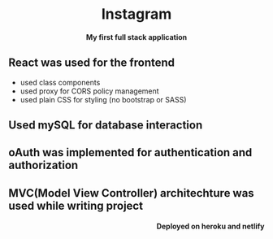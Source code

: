 <div align="center">
    <h1>Instagram</h1>
</div>
<h4 align="center">My first full stack application</h4>
  

<h2> React was used for the frontend </h2>
<ul>
    <li>used class components</li>
    <li>used proxy for CORS policy management</li>
    <li>used plain CSS for styling (no bootstrap or SASS)</li>
</ul>
<h2>Used mySQL for database interaction</h2>

<h2> oAuth was implemented for authentication and authorization</h2>


<h2> MVC(Model View Controller) architechture was used while writing project</h2>

<div align = "right">
    <h4>Deployed on heroku and netlify</h4>
</div>
